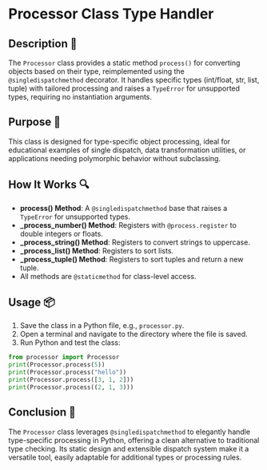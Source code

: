 # Processor Class Type Handler

## Description 📝

The `Processor` class provides a static method `process()` for converting objects based on their type, reimplemented using the `@singledispatchmethod` decorator.
It handles specific types (int/float, str, list, tuple) with tailored processing and raises a `TypeError` for unsupported types, requiring no instantiation arguments.

## Purpose 🎯

This class is designed for type-specific object processing, ideal for educational examples of single dispatch, data transformation utilities, or applications needing polymorphic behavior without subclassing.

## How It Works 🔍

-   **process() Method**: A `@singledispatchmethod` base that raises a `TypeError` for unsupported types.
-   **\_process_number() Method**: Registers with `@process.register` to double integers or floats.
-   **\_process_string() Method**: Registers to convert strings to uppercase.
-   **\_process_list() Method**: Registers to sort lists.
-   **\_process_tuple() Method**: Registers to sort tuples and return a new tuple.
-   All methods are `@staticmethod` for class-level access.

## Usage 📦

1. Save the class in a Python file, e.g., `processor.py`.
2. Open a terminal and navigate to the directory where the file is saved.
3. Run Python and test the class:

```python
from processor import Processor
print(Processor.process(5))
print(Processor.process("hello"))
print(Processor.process([3, 1, 2]))
print(Processor.process((2, 1, 3)))
```

## Conclusion 🚀

The `Processor` class leverages `@singledispatchmethod` to elegantly handle type-specific processing in Python, offering a clean alternative to traditional type checking.
Its static design and extensible dispatch system make it a versatile tool, easily adaptable for additional types or processing rules.
